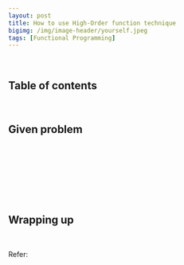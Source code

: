 ```yaml
---
layout: post
title: How to use High-Order function technique
bigimg: /img/image-header/yourself.jpeg
tags: [Functional Programming]
---
```





<br>

## Table of contents





<br>

## Given problem






<br>

## 






<br>

## 





<br>

## Wrapping up




<br>

Refer:

[]()